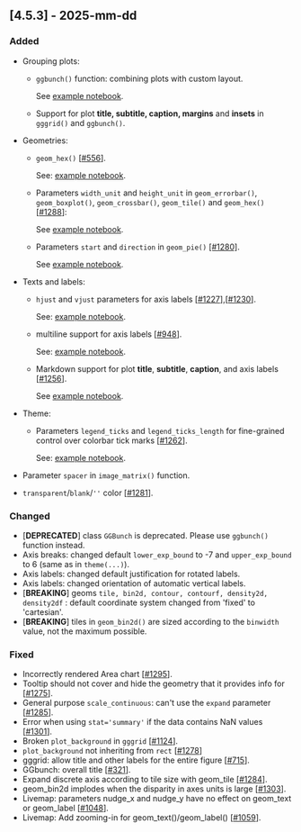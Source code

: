 ## [4.5.3] - 2025-mm-dd

### Added

- Grouping plots:
  - `ggbunch()` function: combining plots with custom layout.

    See [example notebook](https://nbviewer.org/github/JetBrains/lets-plot/blob/master/docs/f-25a/ggbunch_indonesia.ipynb).
                                                                                                                       
  - Support for plot **title, subtitle, caption, margins** and **insets** in `gggrid()` and `ggbunch()`. 
  
- Geometries:
  - `geom_hex()` [[#556](https://github.com/JetBrains/lets-plot/issues/556)].

    See: [example notebook](https://nbviewer.org/github/JetBrains/lets-plot/blob/master/docs/f-25a/geom_hex.ipynb).

  - Parameters `width_unit` and `height_unit` in `geom_errorbar()`, `geom_boxplot()`, `geom_crossbar()`, `geom_tile()` and `geom_hex()` [[#1288](https://github.com/JetBrains/lets-plot/issues/1288)]:

    See [example notebook](https://nbviewer.org/github/JetBrains/lets-plot/blob/master/docs/f-25a/param_width_unit.ipynb).

  - Parameters `start` and `direction` in `geom_pie()` [[#1280]](https://github.com/JetBrains/lets-plot/issues/1280).
  
    See [example notebook](https://nbviewer.org/github/JetBrains/lets-plot/blob/master/docs/f-25a/geom_pie_params.ipynb).

- Texts and labels:
  - `hjust` and `vjust` parameters for axis labels [[#1227](https://github.com/JetBrains/lets-plot/issues/1227)],[[#1230](https://github.com/JetBrains/lets-plot/issues/1230)].
  
    See: [example notebook](https://nbviewer.org/github/JetBrains/lets-plot/blob/master/docs/f-25a/axis_label_justification.ipynb).

  - multiline support for axis labels [[#948](https://github.com/JetBrains/lets-plot/issues/948)].

    See: [example notebook](https://nbviewer.org/github/JetBrains/lets-plot/blob/master/docs/f-25a/multiline_axis_labels.ipynb).

  - Markdown support for plot **title**, **subtitle**, **caption**, and axis labels [[#1256](https://github.com/JetBrains/lets-plot/issues/1256)].

    See [example notebook](https://nbviewer.org/github/JetBrains/lets-plot/blob/master/docs/f-25a/markdown.ipynb).

- Theme:
  - Parameters `legend_ticks` and `legend_ticks_length` for fine-grained control over colorbar tick marks [[#1262](https://github.com/JetBrains/lets-plot/issues/1262)].

    See: [example notebook](https://nbviewer.org/github/JetBrains/lets-plot/blob/master/docs/f-25a/theme_legend_ticks.ipynb).

- Parameter `spacer` in `image_matrix()` function.

- `transparent`/`blank`/`''` color [[#1281](https://github.com/JetBrains/lets-plot/issues/1281)].

### Changed

- [**DEPRECATED**] class `GGBunch` is deprecated. Please use `ggbunch()` function instead.
- Axis breaks: changed default `lower_exp_bound` to -7 and `upper_exp_bound` to 6 (same as in `theme(...)`).
- Axis labels: changed default justification for rotated labels.
- Axis labels: changed orientation of automatic vertical labels.
- [**BREAKING**] geoms `tile, bin2d, contour, contourf, density2d, density2df` : default coordinate system changed from 'fixed' to 'cartesian'.
- [**BREAKING**] tiles in `geom_bin2d()` are sized according to the `binwidth` value, not the maximum possible.

### Fixed
- Incorrectly rendered Area chart [[#1295](https://github.com/JetBrains/lets-plot/issues/1295)].
- Tooltip should not cover and hide the geometry that it provides info for [[#1275](https://github.com/JetBrains/lets-plot/issues/1275)].
- General purpose `scale_continuous`: can't use the `expand` parameter [[#1285](https://github.com/JetBrains/lets-plot/issues/1285)].
- Error when using `stat='summary'` if the data contains NaN values [[#1301](https://github.com/JetBrains/lets-plot/issues/1301)].
- Broken `plot_background` in `gggrid` [[#1124](https://github.com/JetBrains/lets-plot/issues/1124)].
- `plot_background` not inheriting from `rect` [[#1278](https://github.com/JetBrains/lets-plot/issues/1278)]
- gggrid: allow title and other labels for the entire figure [[#715](https://github.com/JetBrains/lets-plot/issues/715)].
- GGbunch: overall title [[#321](https://github.com/JetBrains/lets-plot/issues/321)].
- Expand discrete axis according to tile size with geom_tile [[#1284](https://github.com/JetBrains/lets-plot/issues/1284)].
- geom_bin2d implodes when the disparity in axes units is large [[#1303](https://github.com/JetBrains/lets-plot/issues/1303)].
- Livemap: parameters nudge_x and nudge_y have no effect on geom_text or geom_label [[#1048](https://github.com/JetBrains/lets-plot/issues/1048)].
- Livemap: Add zooming-in for geom_text()/geom_label() [[#1059](https://github.com/JetBrains/lets-plot/issues/1059)].
